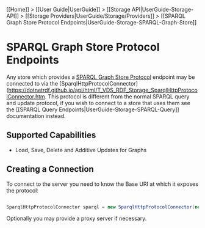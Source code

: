 [[Home]] > [[User Guide|UserGuide]] > [[Storage API|UserGuide-Storage-API]] > [[Storage Providers|UserGuide/Storage/Providers]] > [[SPARQL Graph Store Protocol Endpoints|UserGuide-Storage-SPARQL-Graph-Store]]

# SPARQL Graph Store Protocol Endpoints 

Any store which provides a [SPARQL Graph Store Protocol](http://www.w3.org/TR/sparql11-http-rdf-update/) endpoint may be connected to via the [SparqlHttpProtocolConnector](https://dotnetrdf.github.io/api/html/T_VDS_RDF_Storage_SparqlHttpProtocolConnector.htm.  This protocol is different from the normal SPARQL query and update protocol, if you wish to connect to a store that uses them see the [[SPARQL Query Endpoints|UserGuide-Storage-SPARQL-Query]] documentation instead.

## Supported Capabilities 

* Load, Save, Delete and Additive Updates for Graphs

## Creating a Connection 

To connect to the server you need to know the Base URI at which it exposes the protocol:

```csharp

SparqlHttpProtocolConnector sparql = new SparqlHttpProtocolConnector(new Uri("http://example.org/sparql"));
```

Optionally you may provide a proxy server if necessary.